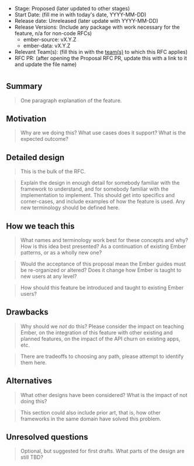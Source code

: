 - Stage: Proposed (later updated to other stages)
- Start Date: (fill me in with today's date, YYYY-MM-DD)
- Release date: Unreleased (later update with YYYY-MM-DD)
- Release Versions: (Include any package with work necessary for the feature, n/a for non-code RFCs)
  - ember-source: vX.Y.Z
  - ember-data: vX.Y.Z
- Relevant Team(s): (fill this in with the [team(s)](README.md#relevant-teams) to which this RFC applies)
- RFC PR: (after opening the Proposal RFC PR, update this with a link to it and update the file name)

# <RFC title>

## Summary

> One paragraph explanation of the feature.

## Motivation

> Why are we doing this? What use cases does it support? What is the expected
outcome?

## Detailed design

> This is the bulk of the RFC.

> Explain the design in enough detail for somebody
familiar with the framework to understand, and for somebody familiar with the
implementation to implement. This should get into specifics and corner-cases,
and include examples of how the feature is used. Any new terminology should be
defined here.

## How we teach this

> What names and terminology work best for these concepts and why? How is this
idea best presented? As a continuation of existing Ember patterns, or as a
wholly new one?

> Would the acceptance of this proposal mean the Ember guides must be
re-organized or altered? Does it change how Ember is taught to new users
at any level?

> How should this feature be introduced and taught to existing Ember
users?

## Drawbacks

> Why should we *not* do this? Please consider the impact on teaching Ember,
on the integration of this feature with other existing and planned features,
on the impact of the API churn on existing apps, etc.

> There are tradeoffs to choosing any path, please attempt to identify them here.

## Alternatives

> What other designs have been considered? What is the impact of not doing this?

> This section could also include prior art, that is, how other frameworks in the same domain have solved this problem.

## Unresolved questions

> Optional, but suggested for first drafts. What parts of the design are still
TBD?
